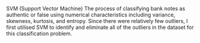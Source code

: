 SVM (Support Vector Machine)
The process of classifying bank notes as authentic or false using numerical characteristics including variance, skewness, kurtosis, and entropy.
Since there were relatively few outliers, I first utilised SVM to identify and eliminate all of the outliers in the dataset for this classification problem.
